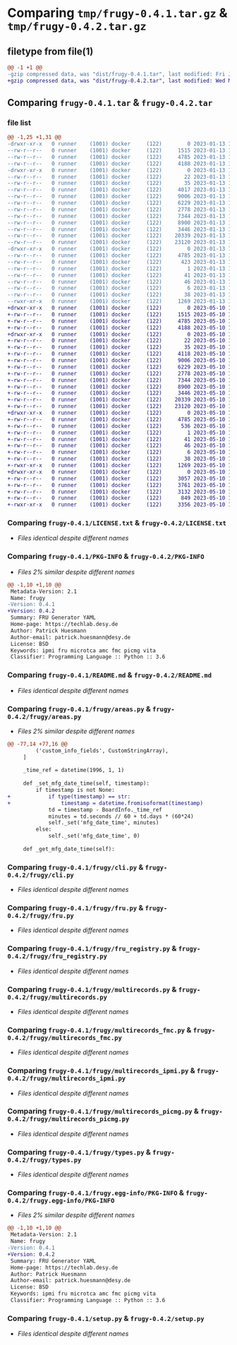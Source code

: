 # Comparing `tmp/frugy-0.4.1.tar.gz` & `tmp/frugy-0.4.2.tar.gz`

## filetype from file(1)

```diff
@@ -1 +1 @@
-gzip compressed data, was "dist/frugy-0.4.1.tar", last modified: Fri Jan 13 11:28:28 2023, max compression
+gzip compressed data, was "dist/frugy-0.4.2.tar", last modified: Wed May 10 10:29:23 2023, max compression
```

## Comparing `frugy-0.4.1.tar` & `frugy-0.4.2.tar`

### file list

```diff
@@ -1,25 +1,31 @@
-drwxr-xr-x   0 runner    (1001) docker     (122)        0 2023-01-13 11:28:28.000000 frugy-0.4.1/
--rw-r--r--   0 runner    (1001) docker     (122)     1515 2023-01-13 11:28:25.000000 frugy-0.4.1/LICENSE.txt
--rw-r--r--   0 runner    (1001) docker     (122)     4785 2023-01-13 11:28:28.000000 frugy-0.4.1/PKG-INFO
--rw-r--r--   0 runner    (1001) docker     (122)     4188 2023-01-13 11:28:25.000000 frugy-0.4.1/README.md
-drwxr-xr-x   0 runner    (1001) docker     (122)        0 2023-01-13 11:28:28.000000 frugy-0.4.1/frugy/
--rw-r--r--   0 runner    (1001) docker     (122)       22 2023-01-13 11:28:25.000000 frugy-0.4.1/frugy/__init__.py
--rw-r--r--   0 runner    (1001) docker     (122)       35 2023-01-13 11:28:25.000000 frugy-0.4.1/frugy/__main__.py
--rw-r--r--   0 runner    (1001) docker     (122)     4017 2023-01-13 11:28:25.000000 frugy-0.4.1/frugy/areas.py
--rw-r--r--   0 runner    (1001) docker     (122)     9006 2023-01-13 11:28:25.000000 frugy-0.4.1/frugy/cli.py
--rw-r--r--   0 runner    (1001) docker     (122)     6229 2023-01-13 11:28:25.000000 frugy-0.4.1/frugy/fru.py
--rw-r--r--   0 runner    (1001) docker     (122)     2778 2023-01-13 11:28:25.000000 frugy-0.4.1/frugy/fru_registry.py
--rw-r--r--   0 runner    (1001) docker     (122)     7344 2023-01-13 11:28:25.000000 frugy-0.4.1/frugy/multirecords.py
--rw-r--r--   0 runner    (1001) docker     (122)     8900 2023-01-13 11:28:25.000000 frugy-0.4.1/frugy/multirecords_fmc.py
--rw-r--r--   0 runner    (1001) docker     (122)     3446 2023-01-13 11:28:25.000000 frugy-0.4.1/frugy/multirecords_ipmi.py
--rw-r--r--   0 runner    (1001) docker     (122)    20339 2023-01-13 11:28:25.000000 frugy-0.4.1/frugy/multirecords_picmg.py
--rw-r--r--   0 runner    (1001) docker     (122)    23120 2023-01-13 11:28:25.000000 frugy-0.4.1/frugy/types.py
-drwxr-xr-x   0 runner    (1001) docker     (122)        0 2023-01-13 11:28:28.000000 frugy-0.4.1/frugy.egg-info/
--rw-r--r--   0 runner    (1001) docker     (122)     4785 2023-01-13 11:28:28.000000 frugy-0.4.1/frugy.egg-info/PKG-INFO
--rw-r--r--   0 runner    (1001) docker     (122)      423 2023-01-13 11:28:28.000000 frugy-0.4.1/frugy.egg-info/SOURCES.txt
--rw-r--r--   0 runner    (1001) docker     (122)        1 2023-01-13 11:28:28.000000 frugy-0.4.1/frugy.egg-info/dependency_links.txt
--rw-r--r--   0 runner    (1001) docker     (122)       41 2023-01-13 11:28:28.000000 frugy-0.4.1/frugy.egg-info/entry_points.txt
--rw-r--r--   0 runner    (1001) docker     (122)       46 2023-01-13 11:28:28.000000 frugy-0.4.1/frugy.egg-info/requires.txt
--rw-r--r--   0 runner    (1001) docker     (122)        6 2023-01-13 11:28:28.000000 frugy-0.4.1/frugy.egg-info/top_level.txt
--rw-r--r--   0 runner    (1001) docker     (122)       38 2023-01-13 11:28:28.000000 frugy-0.4.1/setup.cfg
--rwxr-xr-x   0 runner    (1001) docker     (122)     1269 2023-01-13 11:28:25.000000 frugy-0.4.1/setup.py
+drwxr-xr-x   0 runner    (1001) docker     (122)        0 2023-05-10 10:29:23.000000 frugy-0.4.2/
+-rw-r--r--   0 runner    (1001) docker     (122)     1515 2023-05-10 10:29:20.000000 frugy-0.4.2/LICENSE.txt
+-rw-r--r--   0 runner    (1001) docker     (122)     4785 2023-05-10 10:29:23.000000 frugy-0.4.2/PKG-INFO
+-rw-r--r--   0 runner    (1001) docker     (122)     4188 2023-05-10 10:29:20.000000 frugy-0.4.2/README.md
+drwxr-xr-x   0 runner    (1001) docker     (122)        0 2023-05-10 10:29:23.000000 frugy-0.4.2/frugy/
+-rw-r--r--   0 runner    (1001) docker     (122)       22 2023-05-10 10:29:20.000000 frugy-0.4.2/frugy/__init__.py
+-rw-r--r--   0 runner    (1001) docker     (122)       35 2023-05-10 10:29:20.000000 frugy-0.4.2/frugy/__main__.py
+-rw-r--r--   0 runner    (1001) docker     (122)     4118 2023-05-10 10:29:20.000000 frugy-0.4.2/frugy/areas.py
+-rw-r--r--   0 runner    (1001) docker     (122)     9006 2023-05-10 10:29:20.000000 frugy-0.4.2/frugy/cli.py
+-rw-r--r--   0 runner    (1001) docker     (122)     6229 2023-05-10 10:29:20.000000 frugy-0.4.2/frugy/fru.py
+-rw-r--r--   0 runner    (1001) docker     (122)     2778 2023-05-10 10:29:20.000000 frugy-0.4.2/frugy/fru_registry.py
+-rw-r--r--   0 runner    (1001) docker     (122)     7344 2023-05-10 10:29:20.000000 frugy-0.4.2/frugy/multirecords.py
+-rw-r--r--   0 runner    (1001) docker     (122)     8900 2023-05-10 10:29:20.000000 frugy-0.4.2/frugy/multirecords_fmc.py
+-rw-r--r--   0 runner    (1001) docker     (122)     3446 2023-05-10 10:29:20.000000 frugy-0.4.2/frugy/multirecords_ipmi.py
+-rw-r--r--   0 runner    (1001) docker     (122)    20339 2023-05-10 10:29:20.000000 frugy-0.4.2/frugy/multirecords_picmg.py
+-rw-r--r--   0 runner    (1001) docker     (122)    23120 2023-05-10 10:29:20.000000 frugy-0.4.2/frugy/types.py
+drwxr-xr-x   0 runner    (1001) docker     (122)        0 2023-05-10 10:29:23.000000 frugy-0.4.2/frugy.egg-info/
+-rw-r--r--   0 runner    (1001) docker     (122)     4785 2023-05-10 10:29:23.000000 frugy-0.4.2/frugy.egg-info/PKG-INFO
+-rw-r--r--   0 runner    (1001) docker     (122)      536 2023-05-10 10:29:23.000000 frugy-0.4.2/frugy.egg-info/SOURCES.txt
+-rw-r--r--   0 runner    (1001) docker     (122)        1 2023-05-10 10:29:23.000000 frugy-0.4.2/frugy.egg-info/dependency_links.txt
+-rw-r--r--   0 runner    (1001) docker     (122)       41 2023-05-10 10:29:23.000000 frugy-0.4.2/frugy.egg-info/entry_points.txt
+-rw-r--r--   0 runner    (1001) docker     (122)       46 2023-05-10 10:29:23.000000 frugy-0.4.2/frugy.egg-info/requires.txt
+-rw-r--r--   0 runner    (1001) docker     (122)        6 2023-05-10 10:29:23.000000 frugy-0.4.2/frugy.egg-info/top_level.txt
+-rw-r--r--   0 runner    (1001) docker     (122)       38 2023-05-10 10:29:23.000000 frugy-0.4.2/setup.cfg
+-rwxr-xr-x   0 runner    (1001) docker     (122)     1269 2023-05-10 10:29:20.000000 frugy-0.4.2/setup.py
+drwxr-xr-x   0 runner    (1001) docker     (122)        0 2023-05-10 10:29:23.000000 frugy-0.4.2/tests/
+-rw-r--r--   0 runner    (1001) docker     (122)     3057 2023-05-10 10:29:20.000000 frugy-0.4.2/tests/test_areas.py
+-rw-r--r--   0 runner    (1001) docker     (122)     3761 2023-05-10 10:29:20.000000 frugy-0.4.2/tests/test_fru.py
+-rw-r--r--   0 runner    (1001) docker     (122)     3132 2023-05-10 10:29:20.000000 frugy-0.4.2/tests/test_introspection.py
+-rw-r--r--   0 runner    (1001) docker     (122)      849 2023-05-10 10:29:20.000000 frugy-0.4.2/tests/test_multirecords.py
+-rwxr-xr-x   0 runner    (1001) docker     (122)     3356 2023-05-10 10:29:20.000000 frugy-0.4.2/tests/test_types.py
```

### Comparing `frugy-0.4.1/LICENSE.txt` & `frugy-0.4.2/LICENSE.txt`

 * *Files identical despite different names*

### Comparing `frugy-0.4.1/PKG-INFO` & `frugy-0.4.2/PKG-INFO`

 * *Files 2% similar despite different names*

```diff
@@ -1,10 +1,10 @@
 Metadata-Version: 2.1
 Name: frugy
-Version: 0.4.1
+Version: 0.4.2
 Summary: FRU Generator YAML
 Home-page: https://techlab.desy.de
 Author: Patrick Huesmann
 Author-email: patrick.huesmann@desy.de
 License: BSD
 Keywords: ipmi fru microtca amc fmc picmg vita
 Classifier: Programming Language :: Python :: 3.6
```

### Comparing `frugy-0.4.1/README.md` & `frugy-0.4.2/README.md`

 * *Files identical despite different names*

### Comparing `frugy-0.4.1/frugy/areas.py` & `frugy-0.4.2/frugy/areas.py`

 * *Files 2% similar despite different names*

```diff
@@ -77,14 +77,16 @@
         ('custom_info_fields', CustomStringArray),
     ]
 
     _time_ref = datetime(1996, 1, 1)
 
     def _set_mfg_date_time(self, timestamp):
         if timestamp is not None:
+            if type(timestamp) == str:
+                timestamp = datetime.fromisoformat(timestamp)
             td = timestamp - BoardInfo._time_ref
             minutes = td.seconds // 60 + td.days * (60*24)
             self._set('mfg_date_time', minutes)
         else:
             self._set('mfg_date_time', 0)
 
     def _get_mfg_date_time(self):
```

### Comparing `frugy-0.4.1/frugy/cli.py` & `frugy-0.4.2/frugy/cli.py`

 * *Files identical despite different names*

### Comparing `frugy-0.4.1/frugy/fru.py` & `frugy-0.4.2/frugy/fru.py`

 * *Files identical despite different names*

### Comparing `frugy-0.4.1/frugy/fru_registry.py` & `frugy-0.4.2/frugy/fru_registry.py`

 * *Files identical despite different names*

### Comparing `frugy-0.4.1/frugy/multirecords.py` & `frugy-0.4.2/frugy/multirecords.py`

 * *Files identical despite different names*

### Comparing `frugy-0.4.1/frugy/multirecords_fmc.py` & `frugy-0.4.2/frugy/multirecords_fmc.py`

 * *Files identical despite different names*

### Comparing `frugy-0.4.1/frugy/multirecords_ipmi.py` & `frugy-0.4.2/frugy/multirecords_ipmi.py`

 * *Files identical despite different names*

### Comparing `frugy-0.4.1/frugy/multirecords_picmg.py` & `frugy-0.4.2/frugy/multirecords_picmg.py`

 * *Files identical despite different names*

### Comparing `frugy-0.4.1/frugy/types.py` & `frugy-0.4.2/frugy/types.py`

 * *Files identical despite different names*

### Comparing `frugy-0.4.1/frugy.egg-info/PKG-INFO` & `frugy-0.4.2/frugy.egg-info/PKG-INFO`

 * *Files 2% similar despite different names*

```diff
@@ -1,10 +1,10 @@
 Metadata-Version: 2.1
 Name: frugy
-Version: 0.4.1
+Version: 0.4.2
 Summary: FRU Generator YAML
 Home-page: https://techlab.desy.de
 Author: Patrick Huesmann
 Author-email: patrick.huesmann@desy.de
 License: BSD
 Keywords: ipmi fru microtca amc fmc picmg vita
 Classifier: Programming Language :: Python :: 3.6
```

### Comparing `frugy-0.4.1/setup.py` & `frugy-0.4.2/setup.py`

 * *Files identical despite different names*

